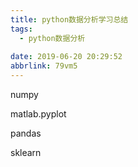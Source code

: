 ```yaml
---
title: python数据分析学习总结
tags:
  - python数据分析
  
date: 2019-06-20 20:29:52
abbrlink: 79vm5
---
```


numpy


matlab.pyplot

pandas

sklearn



